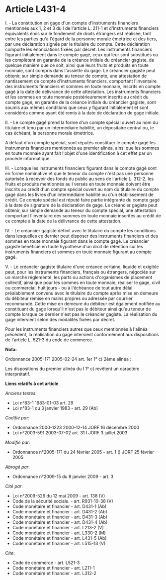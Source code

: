 # Article L431-4

I. - La constitution en gage d'un compte d'instruments financiers mentionnés aux 1, 2 et 3 du I de l'article L. 211-1 et
d'instruments financiers équivalents émis sur le fondement de droits étrangers est réalisée, tant entre les parties qu'à
l'égard de la personne morale émettrice et des tiers, par une déclaration signée par le titulaire du compte. Cette
déclaration comporte les énonciations fixées par décret. Les instruments financiers figurant initialement dans le compte
gagé, ceux qui leur sont substitués ou les complètent en garantie de la créance initiale du créancier gagiste, de quelque
manière que ce soit, ainsi que leurs fruits et produits en toute monnaie, sont compris dans l'assiette du gage. Le créancier
gagiste peut obtenir, sur simple demande au teneur de compte, une attestation de nantissement de compte d'instruments
financiers, comportant l'inventaire des instruments financiers et sommes en toute monnaie, inscrits en compte gagé à la date
de délivrance de cette attestation. Les instruments financiers et les sommes en toute monnaie postérieurement inscrits au
crédit du compte gagé, en garantie de la créance initiale du créancier gagiste, sont soumis aux mêmes conditions que ceux y
figurant initialement et sont considérés comme ayant été remis à la date de déclaration de gage initiale.

II. - Le compte gagé prend la forme d'un compte spécial ouvert au nom du titulaire et tenu par un intermédiaire habilité, un
dépositaire central ou, le cas échéant, la personne morale émettrice.

A défaut d'un compte spécial, sont réputés constituer le compte gagé les instruments financiers mentionnés au premier alinéa,
ainsi que les sommes en toute monnaie ayant fait l'objet d'une identification à cet effet par un procédé informatique.

III. - Lorsque les instruments financiers figurant dans le compte gagé sont en forme nominative et que le teneur du compte
n'est pas une personne autorisée à recevoir des fonds du public au sens de l'article L. 312-2, les fruits et produits
mentionnés au I versés en toute monnaie doivent être inscrits au crédit d'un compte spécial ouvert au nom du titulaire du
compte gagé dans les livres d'un intermédiaire habilité ou d'un établissement de crédit. Ce compte spécial est réputé faire
partie intégrante du compte gagé à la date de signature de la déclaration de gage. Le créancier gagiste peut obtenir, sur
simple demande au teneur du compte spécial, une attestation comportant l'inventaire des sommes en toute monnaie inscrites au
crédit de ce compte à la date de la délivrance de cette attestation.

IV. - Le créancier gagiste définit avec le titulaire du compte les conditions dans lesquelles ce dernier peut disposer des
instruments financiers et des sommes en toute monnaie figurant dans le compte gagé. Le créancier gagiste bénéficie en toute
hypothèse d'un droit de rétention sur les instruments financiers et sommes en toute monnaie figurant au compte gagé.

V. - Le créancier gagiste titulaire d'une créance certaine, liquide et exigible peut, pour les instruments financiers,
français ou étrangers, négociés sur un marché réglementé, les parts ou actions d'organismes de placement collectif, ainsi que
pour les sommes en toute monnaie, réaliser le gage, civil ou commercial, huit jours - ou à l'échéance de tout autre délai
préalablement convenu avec le titulaire du compte après mise en demeure du débiteur remise en mains propres ou adressée par
courrier recommandé. Cette mise en demeure du débiteur est également notifiée au constituant du gage lorsqu'il n'est pas le
débiteur ainsi qu'au teneur de compte lorsque ce dernier n'est pas le créancier gagiste. La réalisation du gage intervient
selon des modalités fixées par décret.

Pour les instruments financiers autres que ceux mentionnés à l'alinéa précédent, la réalisation du gage intervient
conformément aux dispositions de l'article L. 521-3 du code de commerce.

**Nota:**

Ordonnance 2005-171 2005-02-24 art. 1er 1° c) 2ème alinéa : 

Les dispositions du premier alinéa du I 1° c) revêtent un caractère interprétatif.

**Liens relatifs à cet article**

_Anciens textes_:

  - Loi n°83-1 1983-01-03 art. 29
  - Loi n°83-1 du 3 janvier 1983 - art. 29 (Ab)

_Codifié par_:

  - Ordonnance 2000-1223 2000-12-14 JORF 16 décembre 2000
  - Loi n°2003-591 2003-07-02 art. 31 I JORF 3 juillet 2003

_Modifié par_:

  - Ordonnance n°2005-171 du 24 février 2005 - art. 1 () JORF 25 février 2005

_Abrogé par_:

  - Ordonnance n°2009-15 du 8 janvier 2009 - art. 3

_Cité par_:

  - Loi n°2009-526 du 12 mai 2009 - art. 138 (V)
  - Code de la sécurité sociale. - art. R931-10-38 (V)
  - Code monétaire et financier - art. D431-1 (Ab)
  - Code monétaire et financier - art. D431-2 (Ab)
  - Code monétaire et financier - art. D431-3 (Ab)
  - Code monétaire et financier - art. D431-4 (Ab)
  - Code monétaire et financier - art. L213-2 (V)
  - Code monétaire et financier - art. L330-2 (M)
  - Code monétaire et financier - art. L431-5 (Ab)
  - Code monétaire et financier - art. L515-13 (V)

_Cite_:

  - Code de commerce - art. L521-3
  - Code monétaire et financier - art. L211-1
  - Code monétaire et financier - art. L312-2
